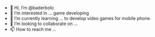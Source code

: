 - 👋 Hi, I’m @baderbolo
- 👀 I’m interested in ... game developing
- 🌱 I’m currently learning ... to develop video games for mobile phone
- 💞️ I’m looking to collaborate on ...
- 📫 How to reach me ...

<!---
baderbolo/baderbolo is a ✨ special ✨ repository because its `README.md` (this file) appears on your GitHub profile.
You can click the Preview link to take a look at your changes.
--->
